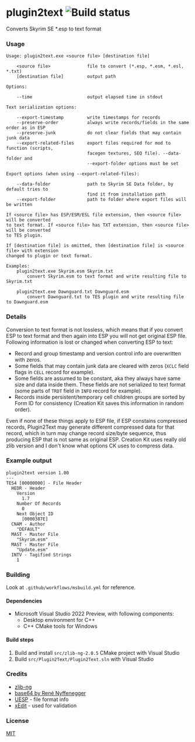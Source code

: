# plugin2text ![Build status](https://github.com/miere43/plugin2text/actions/workflows/msbuild.yml/badge.svg)
Converts Skyrim SE *.esp to text format 

### Usage
```
Usage: plugin2text.exe <source file> [destination file]

    <source file>              file to convert (*.esp, *.esm, *.esl, *.txt)
    [destination file]         output path

Options:

    --time                     output elapsed time in stdout

Text serialization options:

    --export-timestamp         write timestamps for records
    --preserve-order           always write records/fields in the same order as in ESP
    --preserve-junk            do not clear fields that may contain junk data
    --export-related-files     export files required for mod to function (scripts,
                               facegen textures, SEQ file). --data-folder and
                               --export-folder options must be set

Export options (when using --export-related-files):

    --data-folder              path to Skyrim SE Data folder, by default tries to
                               find it from installation path
    --export-folder            path to folder where export files will be written

If <source file> has ESP/ESM/ESL file extension, then <source file> will be converted
to text format. If <source file> has TXT extension, then <source file> will be converted
to TES plugin.

If [destination file] is omitted, then [destination file] is <source file> with extension
changed to plugin or text format.

Examples:
    plugin2text.exe Skyrim.esm Skyrim.txt
        convert Skyrim.esm to text format and write resulting file to Skyrim.txt

    plugin2text.exe Dawnguard.txt Dawnguard.esm
        convert Dawnguard.txt to TES plugin and write resulting file to Dawnguard.esm
```

### Details
Conversion to text format is not lossless, which means that if you convert ESP to text format and then again into ESP you will not get original ESP file.
Following information is lost or changed when converting ESP to text:

* Record and group timestamp and version control info are overwritten with zeros.
* Some fields that may contain junk data are cleared with zeros (`XCLC` field flags in `CELL` record for example).
* Some fields are assumed to be constant, aka they always have same size and data inside them. These fields are not serialized to text format (some parts of `TRDT` field in `INFO` record for example).
* Records inside persistent/temporary cell children groups are sorted by Form ID for consistency (Creation Kit saves this information in random order).

Even if none of these things apply to ESP file, if ESP constains compressed records, Plugin2Text may generate different compressed data for that record, 
which in turn may change record size/byte sequence, thus producing ESP that is not same as original ESP. Creation Kit uses really old zlib version and
I don't know what options CK uses to compress data.

### Example output
```
plugin2text version 1.00
---
TES4 [00000000] - File Header
  HEDR - Header
    Version
      1.7
    Number Of Records
      0
    Next Object ID
      [0000387E]
  CNAM - Author
    "DEFAULT"
  MAST - Master File
    "Skyrim.esm"
  MAST - Master File
    "Update.esm"
  INTV - Tagified Strings
    1
```

### Building
Look at `.github/workflows/msbuild.yml` for reference.

#### Dependencies
* Microsoft Visual Studio 2022 Preview, with following components:
    * Desktop environment for C++
    * C++ CMake tools for Windows

#### Build steps
1. Build and install `src/zlib-ng-2.0.5` CMake project with Visual Studio
2. Build `src/Plugin2Text/Plugin2Text.sln` with Visual Studio

### Credits
* [zlib-ng](https://github.com/zlib-ng/zlib-ng) 
* [base64 by René Nyffenegger](https://renenyffenegger.ch/notes/development/Base64/Encoding-and-decoding-base-64-with-cpp)
* [UESP](https://en.uesp.net/wiki/Skyrim_Mod:File_Formats) - file format info
* [xEdit](https://github.com/TES5Edit/TES5Edit) - used for validation

### License
[MIT](LICENSE)